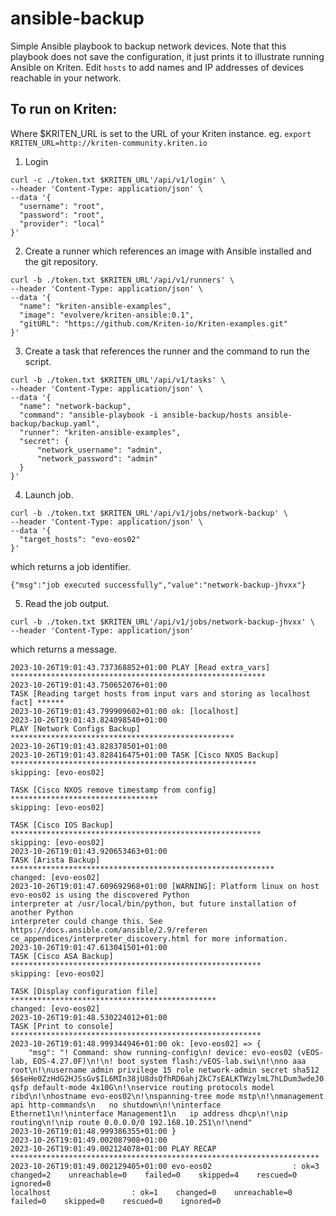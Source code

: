 # ansible-backup

Simple Ansible playbook to backup network devices.
Note that this playbook does not save the configuration, it just prints it to illustrate running Ansible on Kriten.
Edit `hosts` to add names and IP addresses of devices reachable in your network.
## To run on Kriten:

Where $KRITEN_URL is set to the URL of your Kriten instance.
eg. `export KRITEN_URL=http://kriten-community.kriten.io`

1. Login
```
curl -c ./token.txt $KRITEN_URL'/api/v1/login' \
--header 'Content-Type: application/json' \
--data '{
  "username": "root",
  "password": "root",
  "provider": "local"
}' 
```
2. Create a runner which references an image with Ansible installed and the git repository.
```
curl -b ./token.txt $KRITEN_URL'/api/v1/runners' \
--header 'Content-Type: application/json' \
--data '{
  "name": "kriten-ansible-examples",
  "image": "evolvere/kriten-ansible:0.1",
  "gitURL": "https://github.com/Kriten-io/Kriten-examples.git"
}'
```
3. Create a task that references the runner and the command to run the script.
```
curl -b ./token.txt $KRITEN_URL'/api/v1/tasks' \
--header 'Content-Type: application/json' \
--data '{
  "name": "network-backup",
  "command": "ansible-playbook -i ansible-backup/hosts ansible-backup/backup.yaml",
  "runner": "kriten-ansible-examples",
  "secret": {
      "network_username": "admin",
      "network_password": "admin"
  }
}'
```
4. Launch job.
```
curl -b ./token.txt $KRITEN_URL'/api/v1/jobs/network-backup' \
--header 'Content-Type: application/json' \
--data '{
  "target_hosts": "evo-eos02"
}'
```
   which returns a job identifier.
```
{"msg":"job executed successfully","value":"network-backup-jhvxx"}
```
5. Read the job output.
```
curl -b ./token.txt $KRITEN_URL'/api/v1/jobs/network-backup-jhvxx' \
--header 'Content-Type: application/json'
```
   which returns a message.
```
2023-10-26T19:01:43.737368852+01:00 PLAY [Read extra_vars] *********************************************************
2023-10-26T19:01:43.750652076+01:00 
TASK [Reading target hosts from input vars and storing as localhost fact] ******
2023-10-26T19:01:43.799909602+01:00 ok: [localhost]
2023-10-26T19:01:43.824098540+01:00 
PLAY [Network Configs Backup] **************************************************
2023-10-26T19:01:43.828378501+01:00 
2023-10-26T19:01:43.828416475+01:00 TASK [Cisco NXOS Backup] *******************************************************
skipping: [evo-eos02]

TASK [Cisco NXOS remove timestamp from config] *********************************
skipping: [evo-eos02]

TASK [Cisco IOS Backup] ********************************************************
skipping: [evo-eos02]
2023-10-26T19:01:43.920653463+01:00 
TASK [Arista Backup] ***********************************************************
changed: [evo-eos02]
2023-10-26T19:01:47.609692968+01:00 [WARNING]: Platform linux on host evo-eos02 is using the discovered Python
interpreter at /usr/local/bin/python, but future installation of another Python
interpreter could change this. See https://docs.ansible.com/ansible/2.9/referen
ce_appendices/interpreter_discovery.html for more information.
2023-10-26T19:01:47.613041501+01:00 
TASK [Cisco ASA Backup] ********************************************************
skipping: [evo-eos02]

TASK [Display configuration file] **********************************************
changed: [evo-eos02]
2023-10-26T19:01:48.530224012+01:00 
TASK [Print to console] ********************************************************
2023-10-26T19:01:48.999344946+01:00 ok: [evo-eos02] => {
    "msg": "! Command: show running-config\n! device: evo-eos02 (vEOS-lab, EOS-4.27.0F)\n!\n! boot system flash:/vEOS-lab.swi\n!\nno aaa root\n!\nusername admin privilege 15 role network-admin secret sha512 $6$eHe0ZzHdG2HJSsGv$IL6MIn38jU8dsQfhRD6ahjZkC7sEALKTWzylmL7hLDum3wdeJ0.gfmgIWB4eoSvE8eVV5q1cq/jZRZGeFKnyy1\n!\ntransceiver qsfp default-mode 4x10G\n!\nservice routing protocols model ribd\n!\nhostname evo-eos02\n!\nspanning-tree mode mstp\n!\nmanagement api http-commands\n   no shutdown\n!\ninterface Ethernet1\n!\ninterface Management1\n   ip address dhcp\n!\nip routing\n!\nip route 0.0.0.0/0 192.168.10.251\n!\nend"
2023-10-26T19:01:48.999386355+01:00 }
2023-10-26T19:01:49.002087908+01:00 
2023-10-26T19:01:49.002124078+01:00 PLAY RECAP *********************************************************************
2023-10-26T19:01:49.002129405+01:00 evo-eos02                  : ok=3    changed=2    unreachable=0    failed=0    skipped=4    rescued=0    ignored=0   
localhost                  : ok=1    changed=0    unreachable=0    failed=0    skipped=0    rescued=0    ignored=0  
```
